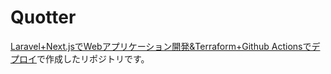 # Quotter
[Laravel+Next.jsでWebアプリケーション開発&Terraform+Github Actionsでデプロイ](https://zenn.dev/sdkgd/books/30f46eebef22e4)で作成したリポジトリです。